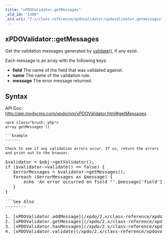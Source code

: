 ```yaml
---
title: "xPDOValidator.getMessages"
_old_id: "1308"
_old_uri: "2.x/class-reference/xpdovalidator/xpdovalidator.getmessages"
---
```


xPDOValidator::getMessages
--------------------------

Get the validation messages generated by [validate()](/xpdo/2.x/class-reference/xpdovalidator/xpdovalidator.validate "xPDOValidator.validate"), if any exist.

Each message is an array with the following keys:

- **field** The name of the field that was validated against.
- **name** The name of the validation rule.
- **message** The error message returned.

Syntax
------

API Doc: <http://api.modxcms.com/xpdo/om/xPDOValidator.html#getMessages>

```
<pre class="brush: php">
array getMessages ()

```Example
-------

Check to see if any validation errors occur. If so, return the errors and print out to the browser.

```
<pre class="brush: php">
$validator = $obj->getValidator();
if ($validator->validate() == false) {
   $errorMessages = $validator->getMessages();
   foreach ($errorMessages as $message) {
       echo 'An error occurred on field "'.$message['field'].'": '.$message['message'];
   }
}

```See Also
--------

1. [xPDOValidator.addMessage](/xpdo/2.x/class-reference/xpdovalidator/xpdovalidator.addmessage)
2. [xPDOValidator.getMessages](/xpdo/2.x/class-reference/xpdovalidator/xpdovalidator.getmessages)
3. [xPDOValidator.hasMessages](/xpdo/2.x/class-reference/xpdovalidator/xpdovalidator.hasmessages)
4. [xPDOValidator.validate](/xpdo/2.x/class-reference/xpdovalidator/xpdovalidator.validate)